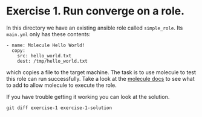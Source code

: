 # Exercise 1. Run converge on a role.

In this directory we have an existing ansible role 
called `simple_role`. Its `main.yml` only has these contents:
```
- name: Molecule Hello World!
  copy:
    src: hello_world.txt
    dest: /tmp/hello_world.txt
```
which copies a file to the target machine. The task is to use molecule
to test this role can run successfully. Take a look at the [molecule docs](https://molecule.readthedocs.io/en/latest/getting-started.html)
to see what to add to allow molecule to execute the role.

If you have trouble getting it working you can look at the solution.
```
git diff exercise-1 exercise-1-solution
```
